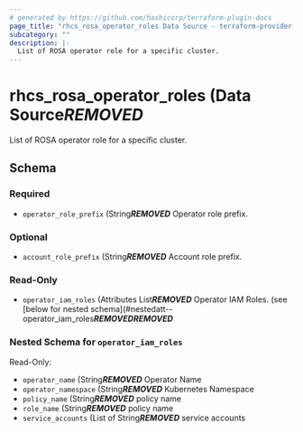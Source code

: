 ```yaml
---
# generated by https://github.com/hashicorp/terraform-plugin-docs
page_title: "rhcs_rosa_operator_roles Data Source - terraform-provider-rhcs"
subcategory: ""
description: |-
  List of ROSA operator role for a specific cluster.
---
```


# rhcs_rosa_operator_roles (Data Source***REMOVED***

List of ROSA operator role for a specific cluster.



<!-- schema generated by tfplugindocs -->
## Schema

### Required

- `operator_role_prefix` (String***REMOVED*** Operator role prefix.

### Optional

- `account_role_prefix` (String***REMOVED*** Account role prefix.

### Read-Only

- `operator_iam_roles` (Attributes List***REMOVED*** Operator IAM Roles. (see [below for nested schema](#nestedatt--operator_iam_roles***REMOVED******REMOVED***

<a id="nestedatt--operator_iam_roles"></a>
### Nested Schema for `operator_iam_roles`

Read-Only:

- `operator_name` (String***REMOVED*** Operator Name
- `operator_namespace` (String***REMOVED*** Kubernetes Namespace
- `policy_name` (String***REMOVED*** policy name
- `role_name` (String***REMOVED*** policy name
- `service_accounts` (List of String***REMOVED*** service accounts


